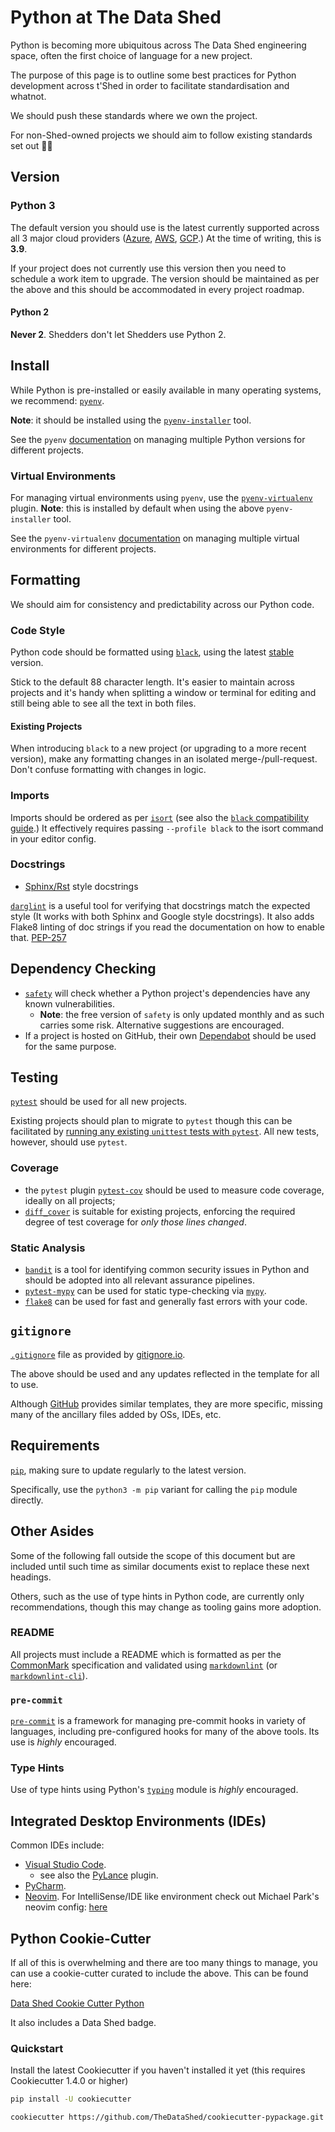 # Python at The Data Shed

Python is becoming more ubiquitous across The Data Shed engineering space,
often the first choice of language for a new project.

The purpose of this page is to outline some best practices for Python
development across t'Shed in order to facilitate standardisation and whatnot.

We should push these standards where we own the project.

For non-Shed-owned projects we should aim to follow existing standards set out
🤷‍♂️

## Version

### Python 3

The default version you should use is the latest currently supported across all
3 major cloud providers
([Azure](https://docs.microsoft.com/en-us/azure/azure-functions/functions-reference-python?tabs=asgi%2Cazurecli-linux%2Capplication-level#python-version),
[AWS](https://docs.aws.amazon.com/lambda/latest/dg/lambda-python.html),
[GCP](https://cloud.google.com/functions/docs/concepts/python-runtime).) At the
time of writing, this is **3.9**.

If your project does not currently use this version then you need to schedule a
work item to upgrade. The version should be maintained as per the above and
this should be accommodated in every project roadmap.

#### Python 2

**Never 2**. Shedders don't let Shedders use Python 2.

## Install

While Python is pre-installed or easily available in many operating systems, we
recommend: [`pyenv`](https://github.com/pyenv/pyenv).

**Note**: it should be installed using the
[`pyenv-installer`](https://github.com/pyenv/pyenv-installer) tool.

See the `pyenv`
[documentation](https://github.com/pyenv/pyenv#choosing-the-python-version) on
managing multiple Python versions for different projects.

### Virtual Environments

For managing virtual environments using `pyenv`, use the
[`pyenv-virtualenv`](https://github.com/pyenv/pyenv-virtualenv) plugin.
**Note**: this is installed by default when using the above `pyenv-installer`
tool.

See the `pyenv-virtualenv`
[documentation](https://github.com/pyenv/pyenv-virtualenv#activate-virtualenv)
on managing multiple virtual environments for different projects.

## Formatting

We should aim for consistency and predictability across our Python code.

### Code Style

Python code should be formatted using
[`black`](https://pypi.org/project/black/), using the latest
[stable](https://black.readthedocs.io/en/stable/the_black_code_style/index.html#stability-policy)
version.

Stick to the default 88 character length. It's easier to maintain across projects
and it's handy when splitting a window or terminal for editing and still being able
to see all the text in both files.

#### Existing Projects

When introducing `black` to a new project (or upgrading to a more recent
version), make any formatting changes in an isolated merge-/pull-request. Don't
confuse formatting with changes in logic.

### Imports

Imports should be ordered as per [`isort`](https://pypi.org/project/isort/)
(see also the [`black` compatibility
guide](https://pycqa.github.io/isort/docs/configuration/black_compatibility.html).)
It effectively requires passing `--profile black` to the isort command in your
editor config.

### Docstrings

- [Sphinx/Rst](https://sphinx-rtd-tutorial.readthedocs.io/en/latest/docstrings.html)
  style docstrings

[`darglint`](https://github.com/terrencepreilly/darglint) is a useful tool for
verifying that docstrings match the expected style (It works with
both Sphinx and Google style docstrings). It also adds Flake8 linting of doc strings
if you read the documentation on how to enable that.
[PEP-257](http://www.python.org/dev/peps/pep-0257/)

## Dependency Checking

- [`safety`](https://pyup.io/safety/) will check whether a Python project's
  dependencies have any known vulnerabilities.
  - **Note**: the free version of `safety` is only updated monthly and as such
    carries some risk. Alternative suggestions are encouraged.
- If a project is hosted on GitHub, their own
  [Dependabot](https://github.com/dependabot) should be used for the same
  purpose.

## Testing

[`pytest`](https://docs.pytest.org/) should be used for all new projects.

Existing projects should plan to migrate to `pytest` though this can be
facilitated by [running any existing `unittest` tests with
`pytest`](https://docs.pytest.org/en/6.2.x/unittest.html). All new tests,
however, should use `pytest`.

### Coverage

- the `pytest` plugin [`pytest-cov`](https://github.com/pytest-dev/pytest-cov)
  should be used to measure code coverage, ideally on all projects;
- [`diff_cover`](https://github.com/Bachmann1234/diff_cover) is suitable for
  existing projects, enforcing the required degree of test coverage for _only
  those lines changed_.

### Static Analysis

- [`bandit`](https://github.com/PyCQA/bandit) is a tool for identifying common
  security issues in Python and should be adopted into all relevant assurance
  pipelines.
- [`pytest-mypy`](https://github.com/dbader/pytest-mypy) can be used for static
  type-checking via [`mypy`](http://mypy-lang.org/).
- [`flake8`](https://flake8.pycqa.org/en/latest/) can be used for fast and
  generally fast errors with your code.

## `gitignore`

[`.gitignore`](https://www.toptal.com/developers/gitignore/api/windows,linux,macos,vim,emacs,sublimetext,intellij,pycharm,visualstudiocode,python)
file as provided by [gitignore.io](https://gitignore.io/).

The above should be used and any updates reflected in the template for all to
use.

Although [GitHub](https://github.com/github/gitignore) provides similar
templates, they are more specific, missing many of the ancillary files added by
OSs, IDEs, etc.

## Requirements

[`pip`](https://github.com/pypa/pip), making sure to update regularly to the
latest version.

Specifically, use the `python3 -m pip` variant for calling the `pip` module
directly.

## Other Asides

Some of the following fall outside the scope of this document but are included
until such time as similar documents exist to replace these next headings.

Others, such as the use of type hints in Python code, are currently only
recommendations, though this may change as tooling gains more adoption.

### README

All projects must include a README which is formatted as per the
[CommonMark](https://commonmark.org/) specification and validated using
[`markdownlint`](https://github.com/DavidAnson/markdownlint) (or
[`markdownlint-cli`](https://github.com/igorshubovych/markdownlint-cli)).

### `pre-commit`

[`pre-commit`](https://pre-commit.com/) is a framework for managing pre-commit
hooks in variety of languages, including pre-configured hooks for many of the
above tools. Its use is _highly_ encouraged.

### Type Hints

Use of type hints using Python's
[`typing`](https://docs.python.org/3/library/typing.html) module is _highly_
encouraged.

## Integrated Desktop Environments (IDEs)

Common IDEs include:

- [Visual Studio Code](https://code.visualstudio.com/).
  - see also the
    [PyLance](https://marketplace.visualstudio.com/items?itemName=ms-python.vscode-pylance)
    plugin.
- [PyCharm](https://www.jetbrains.com/pycharm/).
- [Neovim](https://github.com/neovim/neovim/). For IntelliSense/IDE like
  environment check out Michael Park's neovim config:
  [here](https://gitlab.com/of_jorts/dotfiles/-/tree/main/nvim/.config/nvim)

## Python Cookie-Cutter

If all of this is overwhelming and there are too many things to manage, you can
use a cookie-cutter curated to include the above. This can be found here:

[Data Shed Cookie Cutter Python](https://github.com/TheDataShed/cookiecutter-pypackage)

It also includes a Data Shed badge.

### Quickstart

Install the latest Cookiecutter if you haven't installed it yet (this requires
Cookiecutter 1.4.0 or higher)

````bash
pip install -U cookiecutter

cookiecutter https://github.com/TheDataShed/cookiecutter-pypackage.git ```
````
